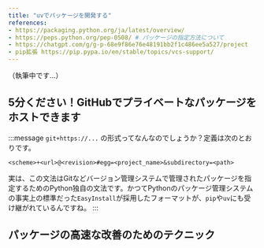 ```yaml
---
title: "uvでパッケージを開発する"
references:
- https://packaging.python.org/ja/latest/overview/
- https://peps.python.org/pep-0508/ # パッケージの指定方法について
- https://chatgpt.com/g/g-p-68e9f86e76e48191bb2f1c486ee5a527/project    PEP508など
- pip拡張 https://pip.pypa.io/en/stable/topics/vcs-support/
---
```


（執筆中です...）

## 5分ください！GitHubでプライベートなパッケージをホストできます

:::message
`git+https://...` の形式ってなんなのでしょうか？定義は次のとおりです。

```
<scheme>+<url>@<revision>#egg=<project_name>&subdirectory=<path>
````

実は、この文法はGitなどバージョン管理システムで管理されたパッケージを指定するためのPython独自の文法です。かつてPythonのパッケージ管理システムの事実上の標準だった`EasyInstall`が採用したフォーマットが、`pip`や`uv`にも受け継がれているんですね。
:::


## パッケージの高速な改善のためのテクニック
